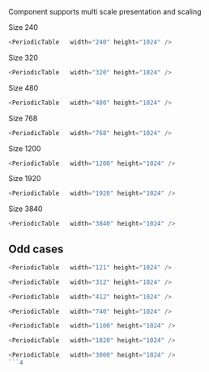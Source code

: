 
Component supports multi scale presentation and scaling







Size 240
```js
<PeriodicTable   width="240" height="1024" />
```
Size 320
```js
<PeriodicTable   width="320" height="1024" />
```
Size 480
```js
<PeriodicTable   width="480" height="1024" />
```
Size 768
```js
<PeriodicTable   width="768" height="1024" />
```
Size 1200
```js
<PeriodicTable   width="1200" height="1024" />
```
Size 1920
```js
<PeriodicTable   width="1920" height="1024" />
```
Size 3840
```js
<PeriodicTable   width="3840" height="1024" />
```


## Odd cases


```js
<PeriodicTable   width="121" height="1024" />
```
```js
<PeriodicTable   width="312" height="1024" />
```
```js
<PeriodicTable   width="412" height="1024" />
```
```js
<PeriodicTable   width="740" height="1024" />
```
```js
<PeriodicTable   width="1100" height="1024" />
```
```js
<PeriodicTable   width="1820" height="1024" />
```
```js
<PeriodicTable   width="3000" height="1024" />
```4